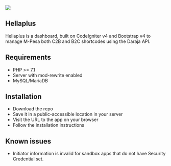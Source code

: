 <a href="https://github.com/bennito254/hellaplus"><img src="https://img.shields.io/github/downloads/bennito254/hellaplus/total?colorB=%23429ae1"></a>

## Hellaplus
Hellaplus is a dashboard, built on CodeIgniter v4 and Bootstrap v4 to manage M-Pesa both C2B and B2C shortcodes using the Daraja API.

## Requirements
- PHP >= 7.1
- Server with mod-rewrite enabled
- MySQL/MariaDB

## Installation
- Download the repo
- Save it in a public-accessible location in your server
- Visit the URL to the app on your browser
- Follow the installation instructions

## Known issues
- Initiator information is invalid for sandbox apps that do not have Security Credential set.
